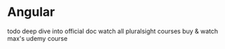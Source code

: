 # Angular

todo deep dive into official doc
watch all pluralsight courses
buy & watch max's udemy course
